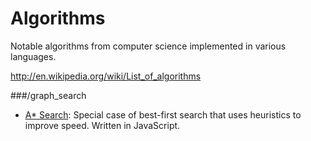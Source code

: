 Algorithms
================

Notable algorithms from computer science implemented in various languages.

http://en.wikipedia.org/wiki/List_of_algorithms


###/graph_search

+ [A* Search](http://en.wikipedia.org/wiki/A*): Special case of best-first search that uses heuristics to improve speed.  Written in JavaScript.
